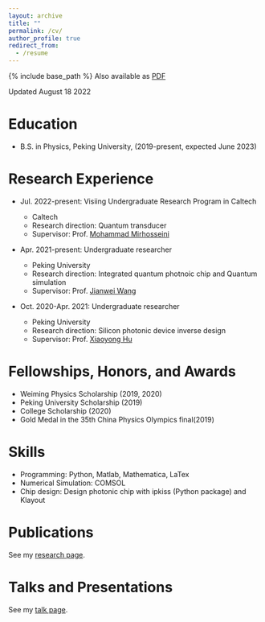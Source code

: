 ```yaml
---
layout: archive
title: ""
permalink: /cv/
author_profile: true
redirect_from:
  - /resume
---
```


{% include base_path %}
Also available as [PDF](http://yuyue11443.github.io/files/CV_Yue_Yu.pdf)

Updated August 18 2022

Education
======
* B.S. in Physics, Peking University, (2019-present, expected June 2023)

Research Experience
======
* Jul. 2022-present: Visiing Undergraduate Research Program in Caltech
  * Caltech
  * Research direction: Quantum transducer
  * Supervisor: Prof. [Mohammad Mirhosseini](https://scholar.google.com/citations?user=Zaxr_u0AAAAJ&hl=zh-CN)

* Apr. 2021-present: Undergraduate researcher
  * Peking University
  * Research direction: Integrated quantum photnoic chip and Quantum simulation
  * Supervisor: Prof. [Jianwei Wang](https://scholar.google.com/citations?user=K7DXgsoAAAAJ&hl=zh-CN&oi=ao)

* Oct. 2020-Apr. 2021: Undergraduate researcher
  * Peking University
  * Research direction: Silicon photonic device inverse design
  * Supervisor: Prof. [Xiaoyong Hu](https://faculty.pku.edu.cn/huxiaoyong/zh_CN/index.htm)
  
Fellowships, Honors, and Awards
======
* Weiming Physics Scholarship (2019, 2020)
* Peking University Scholarship (2019)
* College Scholarship (2020)
* Gold Medal in the 35th China Physics Olympics final(2019)

Skills
======
* Programming: Python, Matlab, Mathematica, LaTex
* Numerical Simulation: COMSOL
* Chip design: Design photonic chip with ipkiss (Python package) and Klayout

Publications
======
See my [research page](https://yuyue11443.github.io/publications/).
  
Talks and Presentations
======
See my [talk page](https://yuyue11443.github.io/talks/).
  
  

